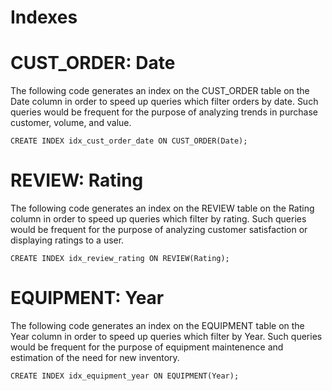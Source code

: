 # Indexes

# CUST_ORDER: Date

The following code generates an index on the CUST_ORDER table on the Date column in order to speed up queries which filter orders by date. Such queries would be frequent for the purpose of analyzing trends in purchase customer, volume, and value.

    CREATE INDEX idx_cust_order_date ON CUST_ORDER(Date);

# REVIEW: Rating

The following code generates an index on the REVIEW table on the Rating column in order to speed up queries which filter by rating. Such queries would be frequent for the purpose of analyzing customer satisfaction or displaying ratings to a user.

    CREATE INDEX idx_review_rating ON REVIEW(Rating);

# EQUIPMENT: Year

The following code generates an index on the EQUIPMENT table on the Year column in order to speed up queries which filter by Year. Such queries would be frequent for the purpose of equipment maintenence and estimation of the need for new inventory.

    CREATE INDEX idx_equipment_year ON EQUIPMENT(Year);
